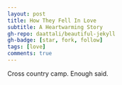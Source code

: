 ```yaml
---
layout: post
title: How They Fell In Love
subtitle: A Heartwarming Story
gh-repo: daattali/beautiful-jekyll
gh-badge: [star, fork, follow]
tags: [love]
comments: true
---
```


Cross country camp. Enough said.

